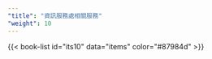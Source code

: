 ```yaml
---
"title": "資訊服務處相關服務"
"weight": 10
---
```


{{< book-list id="its10" data="items" color="#87984d" >}}
